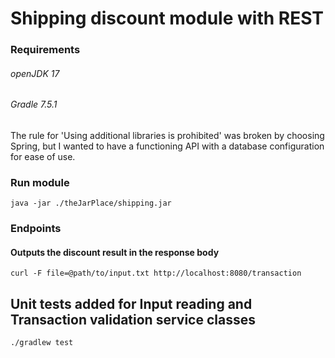 # Shipping discount module with REST

### Requirements
###### openJDK 17
###### Gradle 7.5.1

The rule for 'Using additional libraries is prohibited' was broken by choosing Spring, but I wanted to have a functioning API with a database configuration for ease of use.

### Run module
``java -jar ./theJarPlace/shipping.jar``

### Endpoints

#### Outputs the discount result in the response body
``curl -F file=@path/to/input.txt http://localhost:8080/transaction``

## Unit tests added for Input reading and Transaction validation service classes
``./gradlew test``

